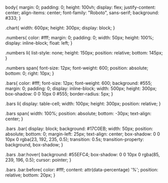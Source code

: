 body{
    margin: 0;
    padding: 0;
    height: 100vh;
    display: flex;
    justify-content: center;
    align-items: center;
    font-family: "Roboto", sans-serif;
    background: #333;
  }
  
  .chart{
    width: 600px;
    height: 300px;
    display: block;
  }
  
  .numbers{
    color: #fff;
    margin: 0;
    padding: 0;
    width: 50px;
    height: 100%;
    display: inline-block;
    float: left;
  }
  
  .numbers li{
    list-style: none;
    height: 150px;
    position: relative;
    bottom: 145px;
  }
  
  .numbers span{
    font-size: 12px;
    font-weight: 600;
    position: absolute;
    bottom: 0;
    right: 10px;
  }
  
  .bars{
    color: #fff;
    font-size: 12px;
    font-weight: 600;
    background: #555;
    margin: 0;
    padding: 0;
    display: inline-block;
    width: 500px;
    height: 300px;
    box-shadow: 0 0 10px 0 #555;
    border-radius: 5px;
  }
  
  .bars li{
    display: table-cell;
    width: 100px;
    height: 300px;
    position: relative;
  }
  
  .bars span{
    width: 100%;
    position: absolute;
    bottom: -30px;
    text-align: center;
  }
  
  .bars .bar{
    display: block;
    background: #17C0EB;
    width: 50px;
    position: absolute;
    bottom: 0;
    margin-left: 25px;
    text-align: center;
    box-shadow: 0 0 10px 0 rgba(23, 192, 235, 0.5);
    transition: 0.5s;
    transition-property: background, box-shadow;
  }
  
  .bars .bar:hover{
    background: #55EFC4;
    box-shadow: 0 0 10px 0 rgba(85, 239, 196, 0.5);
    cursor: pointer;
  }
  
  .bars .bar:before{
    color: #fff;
    content: attr(data-percentage) '%';
    position: relative;
    bottom: 20px;
  }
